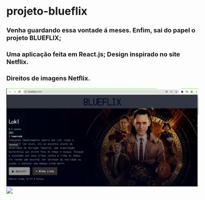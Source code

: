 # projeto-blueflix

### Venha guardando essa vontade á meses. Enfim, sai do papel o projeto BLUEFLIX;
### Uma aplicação feita em React.js; Design inspirado no site Netflix.
### Direitos de imagens Netflix.

![](/1.gif)
![](/2.gif)

